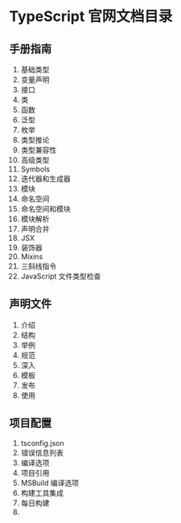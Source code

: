 # TypeScript 官网文档目录

## 手册指南
1. 基础类型
1. 变量声明
1. 接口
1. 类
1. 函数
1. 泛型
1. 枚举
1. 类型推论
1. 类型兼容性
1. 高级类型
1. Symbols
1. 迭代器和生成器
1. 模块
1. 命名空间
1. 命名空间和模块
1. 模块解析
1. 声明合并
1. JSX
1. 装饰器
1. Mixins
1. 三斜线指令
1. JavaScript 文件类型检查


## 声明文件
1. 介绍
1. 结构
1. 举例
1. 规范
1. 深入
1. 模板
1. 发布
1. 使用

## 项目配置
1. tsconfig.json
1. 错误信息列表
1. 编译选项
1. 项目引用
1. MSBuild 编译选项
1. 构建工具集成
1. 每日构建
1. 